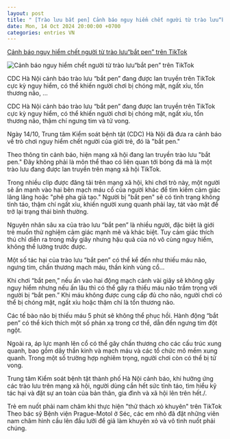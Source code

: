 ```yaml
---
layout: post
title: " [Trào lưu bắt pen] Cảnh báo nguy hiểm chết người từ trào lưu“bắt pen” trên TikTok"
date: Mon, 14 Oct 2024 20:00:00 +0700
categories: entries VN
---
```

[Cảnh báo nguy hiểm chết người từ trào lưu“bắt pen” trên TikTok](https://www.vietnamplus.vn/canh-bao-nguy-hiem-chet-nguoi-tu-trao-luubat-pen-tren-tiktok-post983201.vnp)

![Cảnh báo nguy hiểm chết người từ trào lưu“bắt pen” trên TikTok](https://imagev3.vietnamplus.vn/1200x630/Uploaded/2024/ngtmbh/2024_10_14/bat-pen-1444.jpg.webp)

CDC Hà Nội cảnh báo trào lưu “bắt pen” đang được lan truyền trên TikTok cực kỳ nguy hiểm, có thể khiến người chơi bị chóng mặt, ngất xỉu, tổn thương não, ...

CDC Hà Nội cảnh báo trào lưu “bắt pen” đang được lan truyền trên TikTok cực kỳ nguy hiểm, có thể khiến người chơi bị chóng mặt, ngất xỉu, tổn thương não, thậm chí ngưng tim và tử vong.

Ngày 14/10, Trung tâm Kiểm soát bệnh tật (CDC) Hà Nội đã đưa ra cảnh báo về trò chơi nguy hiểm chết người của giới trẻ, đó là "bắt pen."

Theo thông tin cảnh báo, hiện mạng xã hội đang lan truyền trào lưu "bắt pen." Đây không phải là môn thể thao có liên quan tới bóng đá mà là một trào lưu đang được lan truyền trên mạng xã hội TikTok.

Trong nhiều clip được đăng tải trên mạng xã hội, khi chơi trò này, một người sẽ ấn mạnh vào hai bên mạch máu cổ của người khác để tìm kiếm cảm giác lâng lâng hoặc "phê pha giả tạo." Người bị "bắt pen" sẽ có tình trạng không tỉnh táo, thậm chí ngất xỉu, khiến người xung quanh phải lay, tát vào mặt để trở lại trạng thái bình thường.

Nguyên nhân sâu xa của trào lưu “bắt pen” là nhiều người, đặc biệt là giới trẻ muốn thử nghiệm cảm giác mạnh mẽ và khác biệt. Tuy cảm giác thích thú chỉ diễn ra trong mấy giây nhưng hậu quả của nó vô cùng nguy hiểm, không thể lường trước được.

Một số tác hại của trào lưu “bắt pen” có thể kể đến như thiếu máu não, ngưng tim, chấn thương mạch máu, thần kinh vùng cổ...

Khi chơi “bắt pen,” nếu ấn vào hai động mạch cảnh vài giây sẽ không gây nguy hiểm nhưng nếu ấn lâu thì có thể gây ra thiếu máu não trầm trọng với người bị “bắt pen.” Khi máu không được cung cấp đủ cho não, người chơi có thể bị chóng mặt, ngất xỉu hoặc thậm chí là tổn thương não.

Các tế bào não bị thiếu máu 5 phút sẽ không thể phục hồi. Hành động “bắt pen” có thể kích thích một số phản xạ trong cơ thể, dẫn đến ngưng tim đột ngột.

Ngoài ra, áp lực mạnh lên cổ có thể gây chấn thương cho các cấu trúc xung quanh, bao gồm dây thần kinh và mạch máu và các tổ chức mô mềm xung quanh. Trong một số trường hợp nghiêm trọng, người chơi còn có thể bị tử vong.

Trung tâm Kiểm soát bệnh tật thành phố Hà Nội cảnh báo, khi hưởng ứng các trào lưu trên mạng xã hội, người dùng cần hết sức tỉnh táo, tìm hiểu kỹ tác hại và đặt sự an toàn của bản thân, gia đình và xã hội lên trên hết./.

Trẻ em nuốt phải nam châm khi thực hiện "thử thách xỏ khuyên" trên TikTok Theo bác sỹ Bệnh viện Prague-Motol ở Séc, các em nhỏ đã đặt những viên nam châm hình cầu lên đầu lưỡi để giả làm khuyên xỏ và vô tình nuốt phải chúng.

